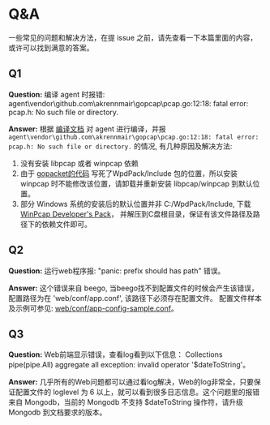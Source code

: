 # Q&A

一些常见的问题和解决方法，在提 issue 之前，请先查看一下本篇里面的内容，或许可以找到满意的答案。

## Q1

**Question:** 编译 agent 时报错: agent\vendor\github.com\akrennmair\gopcap\pcap.go:12:18: fatal error: pcap.h: No such file or directory.

**Answer:** 根据 [编译文档](https://github.com/ysrc/yulong-hids/blob/master/docs/build.md) 对 agent 进行编译，并报 `agent\vendor\github.com\akrennmair\gopcap\pcap.go:12:18: fatal error: pcap.h: No such file or directory.` 的情况, 有几种原因及解决方法:

1. 没有安装 libpcap 或者 winpcap 依赖
2. 由于 [gopacket的代码](https://github.com/google/gopacket/blob/master/pcap/pcap.go#L17) 写死了WpdPack/Include 包的位置，所以安装 winpcap 时不能修改该位置，请卸载并重新安装 libpcap/winpcap 到默认位置。
3. 部分 Windows 系统的安装后的默认位置并非 C:/WpdPack/Include, 下载 [WinPcap Developer's Pack](https://www.winpcap.org/devel.htm)， 并解压到C盘根目录，保证有该文件路径及路径下的依赖文件即可。

## Q2

**Question:** 运行web程序报: "panic: prefix should has path" 错误。

**Answer:** 这个错误来自 beego, 当beego找不到配置文件的时候会产生该错误， 配置路径为在 'web/conf/app.conf', 该路径下必须存在配置文件。 配置文件样本及示例可参见: [web/conf/app-config-sample.conf](https://github.com/ysrc/yulong-hids/blob/master/web/conf/app-config-sample.conf)。

## Q3

**Question:** Web前端显示错误，查看log看到以下信息： Collections pipe(pipe.All) aggregate all exception: invalid operator '$dateToString'。

**Answer:** 几乎所有的Web问题都可以通过看log解决，Web的log非常全，只要保证配置文件的 loglevel 为 6 以上，就可以看到很多日志信息。这个问题里的报错来自 Mongodb，当前的 Mongodb 不支持 $dateToString 操作符，请升级 Mongodb 到文档要求的版本。
